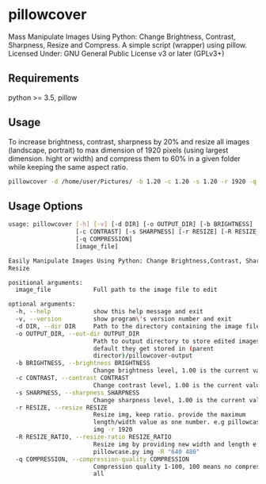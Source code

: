 # pillowcover
Mass Manipulate Images Using Python: Change Brightness, Contrast, Sharpness, Resize and Compress.
A simple script (wrapper) using pillow.
Licensed Under: GNU General Public License v3 or later (GPLv3+)

## Requirements
python >= 3.5, pillow

## Usage
To increase brightness, contrast, sharpness by 20% and resize all images (landscape, portrait)
to max dimension of 1920 pixels (using largest dimension. hight or width) and compress them to 60%
in a given folder while keeping the same aspect ratio.

``` bash
pillowcover -d /home/user/Pictures/ -b 1.20 -c 1.20 -s 1.20 -r 1920 -q 60
```

## Usage Options
``` bash
usage: pillowcover [-h] [-v] [-d DIR] [-o OUTPUT_DIR] [-b BRIGHTNESS]
                   [-c CONTRAST] [-s SHARPNESS] [-r RESIZE] [-R RESIZE_RATIO]
                   [-q COMPRESSION]
                   [image_file]

Easily Manipulate Images Using Python: Change Brightness,Contrast, Sharpness,
Resize

positional arguments:
  image_file            Full path to the image file to edit

optional arguments:
  -h, --help            show this help message and exit
  -v, --version         show program\'s version number and exit
  -d DIR, --dir DIR     Path to the directory containing the image files
  -o OUTPUT_DIR, --out-dir OUTPUT_DIR
                        Path to output directory to store edited images. by
                        default they get stored in (parent
                        director)/pillowcover-output
  -b BRIGHTNESS, --brightness BRIGHTNESS
                        Change brightness level, 1.00 is the current value
  -c CONTRAST, --contrast CONTRAST
                        Change contrast level, 1.00 is the current value
  -s SHARPNESS, --sharpness SHARPNESS
                        Change sharpness level, 1.00 is the current value
  -r RESIZE, --resize RESIZE
                        Resize img, keep ratio. provide the maximum
                        length/width value as one number. e.g pillowcase.py
                        img -r 1920
  -R RESIZE_RATIO, --resize-ratio RESIZE_RATIO
                        Resize img by providing new width and length e.g
                        pillowcase.py img -R "640 480"
  -q COMPRESSION, --compression-quality COMPRESSION
                        Compression quality 1-100, 100 means no compression at
                        all


```
